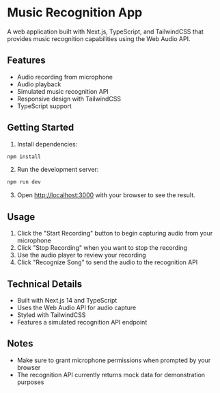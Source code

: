 # Music Recognition App

A web application built with Next.js, TypeScript, and TailwindCSS that provides music recognition capabilities using the Web Audio API.

## Features

- Audio recording from microphone
- Audio playback
- Simulated music recognition API
- Responsive design with TailwindCSS
- TypeScript support

## Getting Started

1. Install dependencies:
```bash
npm install
```

2. Run the development server:
```bash
npm run dev
```

3. Open [http://localhost:3000](http://localhost:3000) with your browser to see the result.

## Usage

1. Click the "Start Recording" button to begin capturing audio from your microphone
2. Click "Stop Recording" when you want to stop the recording
3. Use the audio player to review your recording
4. Click "Recognize Song" to send the audio to the recognition API

## Technical Details

- Built with Next.js 14 and TypeScript
- Uses the Web Audio API for audio capture
- Styled with TailwindCSS
- Features a simulated recognition API endpoint

## Notes

- Make sure to grant microphone permissions when prompted by your browser
- The recognition API currently returns mock data for demonstration purposes
